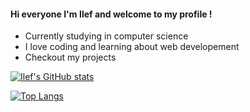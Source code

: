 #### Hi everyone I'm Ilef and welcome to my profile !
- Currently studying in computer science
- I love coding and learning about web developement
- Checkout my projects

[![Ilef's GitHub stats](https://github-readme-stats.vercel.app/api?username=ilefM&show_icons=true&layout=compact&theme=calm)](https://github.com/ilefM)

[![Top Langs](https://github-readme-stats.vercel.app/api/top-langs/?username=ilefM&layout=compact&theme=calm)](https://github.com/ilefM)
